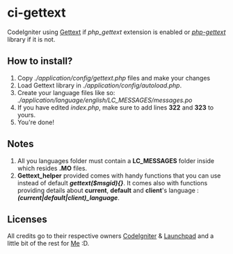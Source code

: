 # ci-gettext
CodeIgniter using [Gettext](http://php.net/manual/en/book.gettext.php) if *php_gettext* extension is enabled or *[php-gettext](https://launchpad.net/php-gettext/)* library if it is not.

## How to install?

1. Copy _./application/config/gettext.php_ files and make your changes
2. Load Gettext library in _./application/config/autoload.php_.
3. Create your language files like so: *./application/language/english/LC_MESSAGES/messages.po*
4. If you have edited _index.php_, make sure to add lines **322** and **323** to yours.
5. You're done!

## Notes

1. All you languages folder must contain a **LC_MESSAGES** folder inside which resides **.MO** files.
2. **Gettext_helper** provided comes with handy functions that you can use instead of default ***gettext($msgid){}***. It comes also with functions providing details about **current**, **default** and **client**'s language : ***(current|default|client)_language***.

## Licenses

All credits go to their respective owners [CodeIgniter](http://www.codeigniter.com/) & [Launchpad](https://launchpad.net/php-gettext/) and a little bit of the rest for [Me](https://github.com/bkader/) :D.